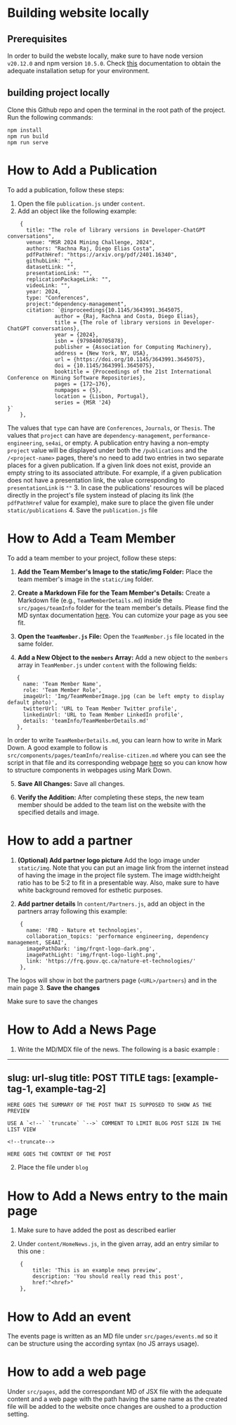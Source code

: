 # Building website locally
## Prerequisites
In order to build the webste locally, make sure to have node version ```v20.12.0``` and npm version ```10.5.0```. Check [this](https://nodejs.org/en/download) documentation to obtain the adequate installation setup for your environment.
## building project locally
Clone this Github repo and open the terminal in the root path of the project. Run the following commands:
```
npm install
npm run build
npm run serve
```
# How to Add a Publication

To add a publication, follow these steps:

1. Open the file `publication.js` under `content`.
2. Add an object like the following example:

```
    {
      title: "The role of library versions in Developer-ChatGPT conversations",
      venue: "MSR 2024 Mining Challenge, 2024",
      authors: "Rachna Raj, Diego Elias Costa",
      pdfPathHref: "https://arxiv.org/pdf/2401.16340",
      githubLink: "",
      datasetLink: "",
      presentationLink: "",
      replicationPackageLink: "",
      videoLink: "",
      year: 2024,
      type: "Conferences",
      project:"dependency-management",
      citation: `@inproceedings{10.1145/3643991.3645075,
               author = {Raj, Rachna and Costa, Diego Elias},
               title = {The role of library versions in Developer-ChatGPT conversations},
               year = {2024},
               isbn = {9798400705878},
               publisher = {Association for Computing Machinery},
               address = {New York, NY, USA},
               url = {https://doi.org/10.1145/3643991.3645075},
               doi = {10.1145/3643991.3645075},
               booktitle = {Proceedings of the 21st International Conference on Mining Software Repositories},
               pages = {172–176},
               numpages = {5},
               location = {Lisbon, Portugal},
               series = {MSR '24}
}`
    },
```
The values that `type` can have are `Conferences`, `Journals`, or `Thesis`.
The values that `project` can have are `dependency-management`, `performance-engineering`, `se4ai`, or empty.
A publication entry having a non-empty `project` value will be displayed under both the `/publications` and the `/<project-name>` pages, there's no need to add two entries in two separate places for a given publication.
If a given link does not exist, provide an empty string to its associated attribute. For example, if a given publication does not have a presentation link, the value corresponding to `presentationLink` is `""`
3. In case the publications' resources will be placed directly in the project's file system instead of placing its link (the `pdfPathHref` value for example), make sure to place the given file under `static/publications`
4. Save the `publication.js` file

# How to Add a Team Member

To add a team member to your project, follow these steps:

1. **Add the Team Member's Image to the static/img Folder:**
   Place the team member's image in the `static/img` folder.

   
2. **Create a Markdown File for the Team Member's Details:**
   Create a Markdown file (e.g., `TeamMemberDetails.md`) inside the `src/pages/teamInfo` folder for the team member's details. Please find the MD syntax documentation [here](https://www.markdownguide.org/basic-syntax/). You can cutomize your page as you see fit.


3. **Open the `TeamMember.js` File:**
   Open the `TeamMember.js` file located in the same folder.


4. **Add a New Object to the `members` Array:**
   Add a new object to the `members` array in `TeamMember.js` under `content` with the following fields:

```
   {
     name: 'Team Member Name',
     role: 'Team Member Role',
     imageUrl: 'Img/TeamMemberImage.jpg (can be left empty to display default photo)',
     twitterUrl: 'URL to Team Member Twitter profile',
     linkedinUrl: 'URL to Team Member LinkedIn profile',
     details: 'teamInfo/TeamMemberDetails.md'
   },
```

In order to write `TeamMemberDetails.md`, you can learn how to write in Mark Down. A good example to follow is `src/components/pages/teamInfo/realise-citizen.md` where you can see the script in that file and its corresponding webpage [here](https://realiselab.github.io/teaminfo/realise-citizen) so you can know how to structure components in webpages using Mark Down.


5. **Save All Changes:**
Save all changes.

6. **Verify the Addition:**
After completing these steps, the new team member should be added to the team list on the website with the specified details and image.

# How to add a partner
1. **(Optional) Add partner logo picture**
Add the logo image under `static/img`. Note that you can put an image link from the internet instead of having the image in the project file system. The image width:height ratio has to be 5:2 to fit in a presentable way. Also, make sure to have white background removed for esthetic purposes.

2. **Add partner details**
In `content/Partners.js`, add an object in the partners array following this example:
```
    {
      name: 'FRQ - Nature et technologies',
      collaboration_topics: 'performance engineering, dependency management, SE4AI',
      imagePathDark: 'img/frqnt-logo-dark.png',
      imagePathLight: 'img/frqnt-logo-light.png',
      link: 'https://frq.gouv.qc.ca/nature-et-technologies/'
    },
```
The logos will show in bot the partners page (`<URL>/partners`) and in the main page
3. **Save the changes**

Make sure to save the changes

# How to Add a News Page
1. Write the MD/MDX file of the news. The following is a basic example :

---
slug: url-slug
title: POST TITLE
tags: [example-tag-1, example-tag-2]
---
```
HERE GOES THE SUMMARY OF THE POST THAT IS SUPPOSED TO SHOW AS THE PREVIEW

USE A `<!--` `truncate` `-->` COMMENT TO LIMIT BLOG POST SIZE IN THE LIST VIEW

<!--truncate-->

HERE GOES THE CONTENT OF THE POST
```

2. Place the file under `blog`

# How to Add a News entry to the main page

1. Make sure to have added the post as described earlier

2. Under `content/HomeNews.js`, in the given array, add an entry similar to this one :

```
    {
        title: 'This is an example news preview',
        description: 'You should really read this post',
        href:"<href>"    
    },
```

# How to Add an event

The events page is written as an MD file under `src/pages/events.md` so it can be structure using the according syntax (no JS arrays usage).

# How to add a web page

Under `src/pages`, add the correspondant MD of JSX file with the adequate content and a web page with the path having the same name as the created file will be added to the website once changes are oushed to a production setting.
